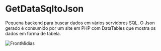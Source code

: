 # GetDataSqltoJson

Pequena backend para buscar dados em vários servidores SQL. O Json gerado é consumido por um site em PHP com DataTables que mostra os dados em forma de tabela.

![FrontMidias](https://user-images.githubusercontent.com/42825258/94345098-f6c0ee00-fff9-11ea-9a14-2b9474f52a2c.jpg)
